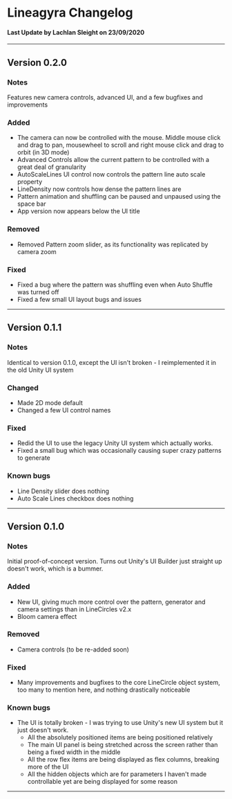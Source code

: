 # Lineagyra Changelog

#### Last Update by Lachlan Sleight on 23/09/2020

---

## Version 0.2.0

### Notes

Features new camera controls, advanced UI, and a few bugfixes and improvements

### Added

  * The camera can now be controlled with the mouse. Middle mouse click and drag to pan, mousewheel to scroll and right mouse click and drag to orbit (in 3D mode)
  * Advanced Controls allow the current pattern to be controlled with a great deal of granularity
  * AutoScaleLines UI control now controls the pattern line auto scale property
  * LineDensity now controls how dense the pattern lines are
  * Pattern animation and shuffling can be paused and unpaused using the space bar
  * App version now appears below the UI title

### Removed

  * Removed Pattern zoom slider, as its functionality was replicated by camera zoom

### Fixed

  * Fixed a bug where the pattern was shuffling even when Auto Shuffle was turned off
  * Fixed a few small UI layout bugs and issues

---

## Version 0.1.1

### Notes

Identical to version 0.1.0, except the UI isn't broken - I reimplemented it in the old Unity UI system

### Changed

  * Made 2D mode default
  * Changed a few UI control names

### Fixed

  * Redid the UI to use the legacy Unity UI system which actually works.
  * Fixed a small bug which was occasionally causing super crazy patterns to generate
  
### Known bugs
 
  * Line Density slider does nothing
  * Auto Scale Lines checkbox does nothing
  
---

## Version 0.1.0

### Notes

Initial proof-of-concept version. Turns out Unity's UI Builder just straight up doesn't work, which is a bummer.

### Added

  * New UI, giving much more control over the pattern, generator and camera settings than in LineCircles v2.x
  * Bloom camera effect

### Removed

  * Camera controls (to be re-added soon)

### Fixed

  * Many improvements and bugfixes to the core LineCircle object system, too many to mention here, and nothing drastically noticeable

### Known bugs

  * The UI is totally broken - I was trying to use Unity's new UI system but it just doesn't work. 
    * All the absolutely positioned items are being positioned relatively
    * The main UI panel is being stretched across the screen rather than being a fixed width in the middle
    * All the row flex items are being displayed as flex columns, breaking more of the UI
    * All the hidden objects which are for parameters I haven't made controllable yet are being displayed for some reason
    
---